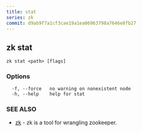 ```yaml
---
title: stat
series: zk
commit: d9ab9f7a1cf3cae19a1ea06963798a7646e8fb27
---
```

## zk stat



```
zk stat <path> [flags]
```

### Options

```
  -f, --force   no warning on nonexistent node
  -h, --help    help for stat
```

### SEE ALSO

* [zk](../)	 - zk is a tool for wrangling zookeeper.

